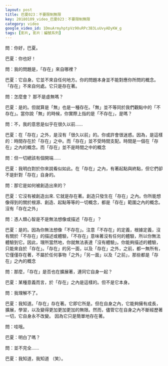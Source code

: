 ```yaml
---
layout: post
title: 巴夏023：不要限制無限
key: 20180109_video_巴夏023：不要限制無限
category: video
google_video_id: 1DmuArmyhptpVz90uRPc3B3LuUvyADyKW_g
tags: [影片, 影片｜編號系列]
---
```



問：你好，巴夏。

巴夏：你也好！

問：我的問題是，「存在」來自哪裡？

巴夏：它自身。它並不來自任何地方。你的問題本身並不能對應你所問的概念。「存在」不來自何處。它只是存在著。

問：怎麼會？ 那不是虛無嗎？

巴夏：是的。但就算是「無」也是一種存在。「無」並不等同於我們觀點中的「不存在」。當你說「無」的時候，你實際上指的是「不存在」，是嗎？

問：不，我的意思是似乎在很久以前……

巴夏：在「存在」之外，是沒有「很久以前」的。你或許會很迷惑。因為，是這樣的：時間存在於「存在」之中。而「存在」並不受時間支配。時間是一個在「存在」之內的概念。而「存在」並不是時間之中的概念

問：但一切總該有個開端……

巴夏：我明白對於你來說看似如此。在「存在」之內，有著起點與終點，但它們卻不是針對「存在」自身的。

問：那它是如何被創造出來的？

巴夏：它沒有被創造出來. 它就是存在著。創造只發生在「存在」之內。你所能想像得到的關於根源、創造、起點等等的一切概念，都是「存在」範圍之內的概念。沒有「存在之外」

問：憑人類心智是不是無法想像或描述「存在」？

巴夏：是的。因為你無法想像「不存在」。注意「不存在」的定義，根據定義，沒有關於「不存在」的描述或體驗，「不存在」意味著沒有任何的體驗，所以你無法體驗到它。因此，理所當然地，你就無法表達「沒有體驗」。你能夠描述的體驗，只能來自於「存在」。「存在」的另一面，以及「存在」之外，之前，都一無所有，它僅僅存在著，不屬於任何事物「之外」「另一面」以及「之前」，那些都是「存在」之內的概念

問：那麼，「存在」是否也在擴展著，連同它自身一起？

巴夏：某種意義而言，於「存在」之內是這樣的。但不是它本身。

問：我理解不了。

巴夏：我知道。「存在」存在著。它即它所是。但在自身之內，它能夠擁有成長，擴展，學習，以及變得更加更加更加的無限。然而，儘管它在自身之內不斷經歷著一切，它自身永不改變。
因為它只是簡單地存在著。

問：哇哦。

巴夏：明白了嗎？

問：並不完全……

巴夏：我知道，我知道 （笑）。
